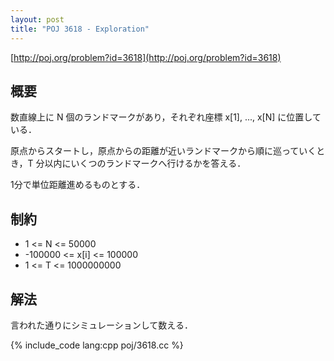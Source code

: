 ```yaml
---
layout: post
title: "POJ 3618 - Exploration"
---
```

[http://poj.org/problem?id=3618](http://poj.org/problem?id=3618)

## 概要
数直線上に N 個のランドマークがあり，それぞれ座標 x[1], ..., x[N] に位置している．

原点からスタートし，原点からの距離が近いランドマークから順に巡っていくとき，T 分以内にいくつのランドマークへ行けるかを答える．

1分で単位距離進めるものとする．

## 制約
- 1 <= N <= 50000
- -100000 <= x[i] <= 100000
- 1 <= T <= 1000000000

## 解法
言われた通りにシミュレーションして数える．

{% include_code lang:cpp poj/3618.cc %}
